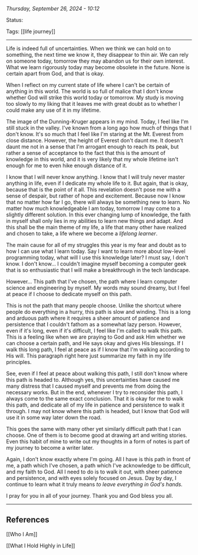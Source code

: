 
*Thursday, September 26, 2024 - 10:12*

Status:

Tags: [[life journey]]

---

Life is indeed full of uncertainties. When we think we can hold on to something, the next time we know it, they disappear to thin air. We can rely on someone today, tomorrow they may abandon us for their own interest. What we learn rigorously today may become obsolete in the future. None is certain apart from God, and that is okay.

When I reflect on my current state of life where I can't be certain of anything in this world. The world is so full of malice that I don't know whether God will strike this world today or tomorrow. My study is moving too slowly to my liking that it leaves me with great doubt as to whether I could make any use of it in my lifetime. 

The image of the Dunning-Kruger appears in my mind. Today, I feel like I'm still stuck in the valley. I've known from a long ago how much of things that I don't know. It's so much that I feel like I'm staring at the Mt. Everest from close distance. However, the height of Everest don't daunt me. It doesn't daunt me not in a sense that I'm arrogant enough to reach its peak, but rather a sense of acceptance to the fact that this is the amount of knowledge in this world, and it is very likely that my whole lifetime isn't enough for me to even hike enough distance of it.

I know that I will never know anything. I know that I will truly never master anything in life, even if I dedicate my whole life to it. But again, that is okay, because that is the point of it all. This revelation doesn't pose me with a sense of despair, but rather of hope and excitement. Because now I know that no matter how far I go, there will always be something new to learn. No matter how much knowledgeable I am today, tomorrow I may come to a slightly different solution. In this ever changing lump of knowledge, the faith in myself shall only lies in my abilities to learn new things and adapt. And this shall be the main theme of my life, a life that many other have realized and chosen to take, a life where we become a *lifelong learner*.

The main cause for all of my struggles this year is my fear and doubt as to how I can use what I learn today. Say I want to learn more about low-level programming today, what will I use this knowledge later? I must say, I don't know. I don't know... I couldn't imagine myself becoming a computer geek that is so enthusiastic that I will make a breakthrough in the tech landscape. 

However... This path that I've chosen, the path where I learn computer science and engineering by myself. My words may sound dreamy, but I feel at peace if I choose to dedicate myself on this path. 

This is not the path that many people choose. Unlike the shortcut where people do everything in a hurry, this path is slow and winding. This is a long and arduous path where it requires a sheer amount of patience and persistence that I couldn't fathom as a somewhat lazy person. However, even if it's long, even if it's difficult, I feel like I'm called to walk this path. This is a feeling like when we are praying to God and ask Him whether we can choose a certain path, and He says okay and gives His blessings. If I walk this long path, I feel at peace as if I know that I'm walking according to His will. This paragraph right here just summarize my faith in my life principles.

See, even if I feel at peace about walking this path, I still don't know where this path is headed to. Although yes, this uncertainties have caused me many distress that I caused myself and prevents me from doing the necessary works. But in the end, whenever I try to reconsider this path, I always come to the same exact conclusion. That it is okay for me to walk this path, and dedicate all of my life in patience and persistence to walk it through. I may not know where this path is headed, but I know that God will use it in some way later down the road.

This goes the same with many other yet similarly difficult path that I can choose. One of them is to become good at drawing art and writing stories. Even this habit of mine to write out my thoughts in a form of notes is part of my journey to become a writer later.

Again, I don't know exactly where I'm going. All I have is this path in front of me, a path which I've chosen, a path which I've acknowledge to be difficult, and my faith to God. All I need to do is to walk it out, with sheer patience and persistence, and with eyes solely focused on Jesus. Day by day, I continue to learn what it truly means *to leave everything in God's hands.*

I pray for you in all of your journey. Thank you and God bless you all.

---
## References

[[Who I Am]]

[[What I Hold Highly in Life]]